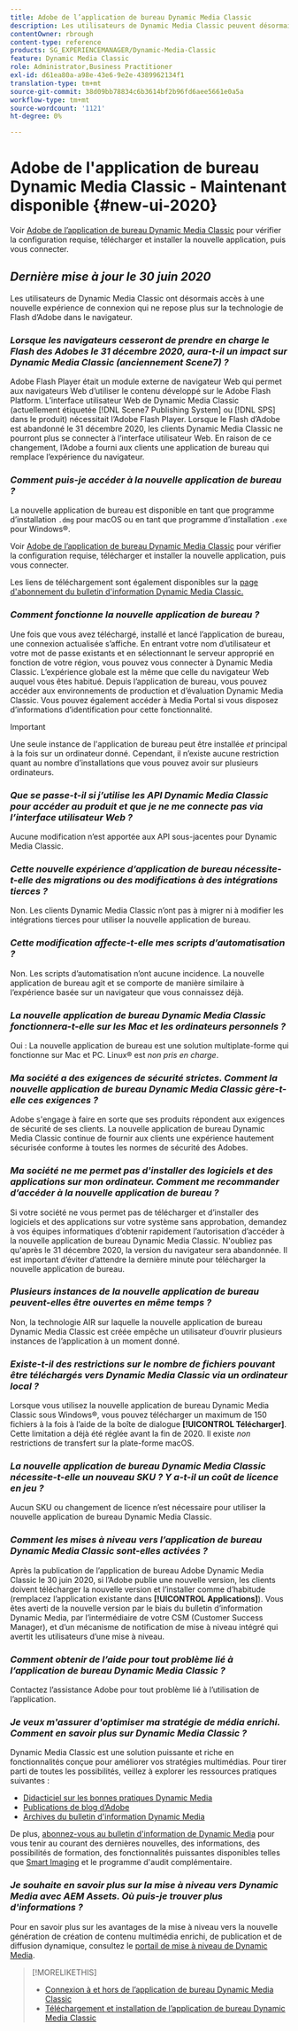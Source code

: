 ```yaml
---
title: Adobe de l’application de bureau Dynamic Media Classic
description: Les utilisateurs de Dynamic Media Classic peuvent désormais effectuer une actualisation complète de l’interface utilisateur. L’expérience fournit une connexion mise à jour avec des liens vers des ressources précieuses, en plus de cette mise à jour ne dépend plus de la technologie de Flash d’Adobe dans le navigateur.
contentOwner: rbrough
content-type: reference
products: SG_EXPERIENCEMANAGER/Dynamic-Media-Classic
feature: Dynamic Media Classic
role: Administrator,Business Practitioner
exl-id: d61ea80a-a98e-43e6-9e2e-4389962134f1
translation-type: tm+mt
source-git-commit: 38d09bb78834c6b3614bf2b96fd6aee5661e0a5a
workflow-type: tm+mt
source-wordcount: '1121'
ht-degree: 0%

---
```


# Adobe de l&#39;application de bureau Dynamic Media Classic - Maintenant disponible {#new-ui-2020}

Voir [Adobe de l’application de bureau Dynamic Media Classic](/help/dynamic-media-classic-desktop-app.md) pour vérifier la configuration requise, télécharger et installer la nouvelle application, puis vous connecter.

## _Dernière mise à jour le 30 juin 2020_

Les utilisateurs de Dynamic Media Classic ont désormais accès à une nouvelle expérience de connexion qui ne repose plus sur la technologie de Flash d’Adobe dans le navigateur.

### **_Lorsque les navigateurs cesseront de prendre en charge le Flash des Adobes le 31 décembre 2020, aura-t-il un impact sur Dynamic Media Classic (anciennement Scene7) ?_**

Adobe Flash Player était un module externe de navigateur Web qui permet aux navigateurs Web d’utiliser le contenu développé sur le Adobe Flash Platform. L’interface utilisateur Web de Dynamic Media Classic (actuellement étiquetée [!DNL Scene7 Publishing System] ou [!DNL SPS] dans le produit) nécessitait l’Adobe Flash Player. Lorsque le Flash d’Adobe est abandonné le 31 décembre 2020, les clients Dynamic Media Classic ne pourront plus se connecter à l’interface utilisateur Web. En raison de ce changement, l’Adobe a fourni aux clients une application de bureau qui remplace l’expérience du navigateur.

### **_Comment puis-je accéder à la nouvelle application de bureau ?_**

La nouvelle application de bureau est disponible en tant que programme d’installation `.dmg` pour macOS ou en tant que programme d’installation `.exe` pour Windows®.

Voir [Adobe de l’application de bureau Dynamic Media Classic](/help/dynamic-media-classic-desktop-app.md) pour vérifier la configuration requise, télécharger et installer la nouvelle application, puis vous connecter.

Les liens de téléchargement sont également disponibles sur la [page d&#39;abonnement du bulletin d&#39;information Dynamic Media Classic.](https://www.adobe.com/subscription/dynamic-media-newsletter.html)

### **_Comment fonctionne la nouvelle application de bureau ?_**

Une fois que vous avez téléchargé, installé et lancé l’application de bureau, une connexion actualisée s’affiche. En entrant votre nom d’utilisateur et votre mot de passe existants et en sélectionnant le serveur approprié en fonction de votre région, vous pouvez vous connecter à Dynamic Media Classic. L’expérience globale est la même que celle du navigateur Web auquel vous êtes habitué. Depuis l’application de bureau, vous pouvez accéder aux environnements de production et d’évaluation Dynamic Media Classic. Vous pouvez également accéder à Media Portal si vous disposez d’informations d’identification pour cette fonctionnalité.

>[!IMPORTANT]
>
>Une seule instance de l&#39;application de bureau peut être installée *et* principal à la fois sur un ordinateur donné. Cependant, il n’existe aucune restriction quant au nombre d’installations que vous pouvez avoir sur plusieurs ordinateurs.

### **_Que se passe-t-il si j’utilise les API Dynamic Media Classic pour accéder au produit et que je ne me connecte pas via l’interface utilisateur Web ?_**

Aucune modification n’est apportée aux API sous-jacentes pour Dynamic Media Classic.

### **_Cette nouvelle expérience d’application de bureau nécessite-t-elle des migrations ou des modifications à des intégrations tierces ?_**

Non. Les clients Dynamic Media Classic n’ont pas à migrer ni à modifier les intégrations tierces pour utiliser la nouvelle application de bureau.

### **_Cette modification affecte-t-elle mes scripts d’automatisation ?_**

Non. Les scripts d’automatisation n’ont aucune incidence. La nouvelle application de bureau agit et se comporte de manière similaire à l’expérience basée sur un navigateur que vous connaissez déjà.

### **_La nouvelle application de bureau Dynamic Media Classic fonctionnera-t-elle sur les Mac et les ordinateurs personnels ?_**

Oui : La nouvelle application de bureau est une solution multiplate-forme qui fonctionne sur Mac et PC. Linux® est *non pris en charge*.

### **_Ma société a des exigences de sécurité strictes. Comment la nouvelle application de bureau Dynamic Media Classic gère-t-elle ces exigences ?_**

Adobe s&#39;engage à faire en sorte que ses produits répondent aux exigences de sécurité de ses clients. La nouvelle application de bureau Dynamic Media Classic continue de fournir aux clients une expérience hautement sécurisée conforme à toutes les normes de sécurité des Adobes.

### **_Ma société ne me permet pas d&#39;installer des logiciels et des applications sur mon ordinateur. Comment me recommander d’accéder à la nouvelle application de bureau ?_**

Si votre société ne vous permet pas de télécharger et d’installer des logiciels et des applications sur votre système sans approbation, demandez à vos équipes informatiques d’obtenir rapidement l’autorisation d’accéder à la nouvelle application de bureau Dynamic Media Classic. N&#39;oubliez pas qu&#39;après le 31 décembre 2020, la version du navigateur sera abandonnée. Il est important d’éviter d’attendre la dernière minute pour télécharger la nouvelle application de bureau.

### **_Plusieurs instances de la nouvelle application de bureau peuvent-elles être ouvertes en même temps ?_**

Non, la technologie AIR sur laquelle la nouvelle application de bureau Dynamic Media Classic est créée empêche un utilisateur d’ouvrir plusieurs instances de l’application à un moment donné.

### **_Existe-t-il des restrictions sur le nombre de fichiers pouvant être téléchargés vers Dynamic Media Classic via un ordinateur local ?_**

Lorsque vous utilisez la nouvelle application de bureau Dynamic Media Classic sous Windows®, vous pouvez télécharger un maximum de 150 fichiers à la fois à l’aide de la boîte de dialogue **[!UICONTROL Télécharger]**. Cette limitation a déjà été réglée avant la fin de 2020. Il existe *non* restrictions de transfert sur la plate-forme macOS.

### **_La nouvelle application de bureau Dynamic Media Classic nécessite-t-elle un nouveau SKU ? Y a-t-il un coût de licence en jeu ?_**

Aucun SKU ou changement de licence n’est nécessaire pour utiliser la nouvelle application de bureau Dynamic Media Classic.

### **_Comment les mises à niveau vers l’application de bureau Dynamic Media Classic sont-elles activées ?_**

Après la publication de l’application de bureau Adobe Dynamic Media Classic le 30 juin 2020, si l’Adobe publie une nouvelle version, les clients doivent télécharger la nouvelle version et l’installer comme d’habitude (remplacez l’application existante dans **[!UICONTROL Applications]**). Vous êtes averti de la nouvelle version par le biais du bulletin d’information Dynamic Media, par l’intermédiaire de votre CSM (Customer Success Manager), et d’un mécanisme de notification de mise à niveau intégré qui avertit les utilisateurs d’une mise à niveau.

### **_Comment obtenir de l’aide pour tout problème lié à l’application de bureau Dynamic Media Classic ?_**

Contactez l’assistance Adobe pour tout problème lié à l’utilisation de l’application.

### **_Je veux m&#39;assurer d&#39;optimiser ma stratégie de média enrichi. Comment en savoir plus sur Dynamic Media Classic ?_**

Dynamic Media Classic est une solution puissante et riche en fonctionnalités conçue pour améliorer vos stratégies multimédias. Pour tirer parti de toutes les possibilités, veillez à explorer les ressources pratiques suivantes :

* [Didacticiel sur les bonnes pratiques Dynamic Media](https://experienceleague.adobe.com/docs/experience-manager-learn/dynamic-media-classic-tutorial/overview.html)
* [Publications de blog d’Adobe](https://blog.adobe.com/)<!-- (https://blog.adobe.com/tag/dynamic-media/) -->
* [Archives du bulletin d&#39;information Dynamic Media](https://experienceleague.adobe.com/docs/dynamic-media-classic/using/dynamic-media-newsletter.html)

De plus, [abonnez-vous au bulletin d&#39;information de Dynamic Media](https://www.adobe.com/subscription/dynamic-media-newsletter.html) pour vous tenir au courant des dernières nouvelles, des informations, des possibilités de formation, des fonctionnalités puissantes disponibles telles que [Smart Imaging](https://experienceleague.adobe.com/docs/experience-manager-65/assets/dynamic/imaging-faq.html#dynamic) et le programme d&#39;audit complémentaire.

### **_Je souhaite en savoir plus sur la mise à niveau vers Dynamic Media avec AEM Assets. Où puis-je trouver plus d&#39;informations ?_**

Pour en savoir plus sur les avantages de la mise à niveau vers la nouvelle génération de création de contenu multimédia enrichi, de publication et de diffusion dynamique, consultez le [portail de mise à niveau de Dynamic Media](http://exploreadobe.com/dynamic-media-upgrade/).

>[!MORELIKETHIS]
>
>* [Connexion à et hors de l’application de bureau Dynamic Media Classic](/help/signing-out.md)
>* [Téléchargement et installation de l’application de bureau Dynamic Media Classic](/help/dynamic-media-classic-desktop-app.md)



<!-- SAVE - OLD LINK TO BEST PRACTICES GUIDE IN PDF https://www.adobe.com/content/dam/www/us/en/marketing/experience-manager-assets/dynamic-media/adobe-dynamic-media-classic-best-practices-guide.pdf -->
